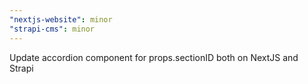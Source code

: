```yaml
---
"nextjs-website": minor
"strapi-cms": minor
---
```


Update accordion component for props.sectionID both on NextJS and Strapi
